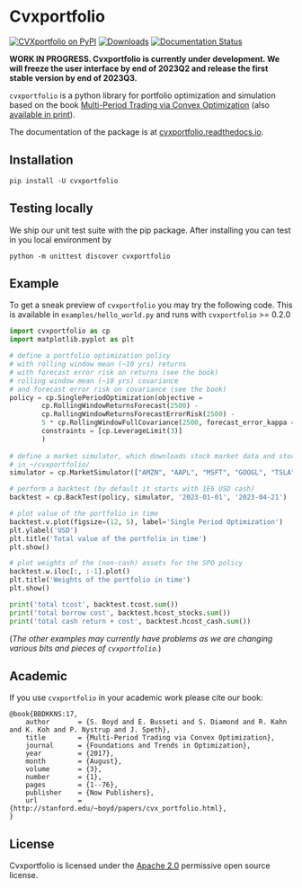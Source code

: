 # Cvxportfolio

[![CVXportfolio on PyPI](https://img.shields.io/pypi/v/cvxportfolio.svg)](https://pypi.org/project/cvxportfolio/)
[![Downloads](https://static.pepy.tech/personalized-badge/cvxportfolio?period=month&units=international_system&left_color=black&right_color=orange&left_text=PyPI%20downloads%20per%20month)](https://pepy.tech/project/cvxportfolio)
[![Documentation Status](https://readthedocs.org/projects/cvxportfolio/badge/?version=latest)](https://cvxportfolio.readthedocs.io/en/latest/?badge=latest)


**WORK IN PROGRESS. Cvxportfolio is currently under development. We will freeze the user interface by end of 2023Q2 and release the first stable version by end of 2023Q3.**


`cvxportfolio` is a python library for portfolio optimization and simulation
based on the book [Multi-Period Trading via Convex Optimization](https://web.stanford.edu/~boyd/papers/pdf/cvx_portfolio.pdf)
(also [available in print](https://www.amazon.com/Multi-Period-Trading-Convex-Optimization-Foundations/dp/1680833286/)).

The documentation of the package is at [cvxportfolio.readthedocs.io](https://cvxportfolio.readthedocs.io/en/latest/).


Installation
------------

```
pip install -U cvxportfolio
```

Testing locally
------------
We ship our unit test suite with the pip package. After installing you can test in you local environment by

```
python -m unittest discover cvxportfolio
```


Example
------------
To get a sneak preview of `cvxportfolio` you may try the following code. This is available in `examples/hello_world.py` and runs 
with `cvxportfolio` >= 0.2.0


```python
import cvxportfolio as cp
import matplotlib.pyplot as plt

# define a portfolio optimization policy
# with rolling window mean (~10 yrs) returns
# with forecast error risk on returns (see the book)
# rolling window mean (~10 yrs) covariance
# and forecast error risk on covariance (see the book)
policy = cp.SinglePeriodOptimization(objective = 
        cp.RollingWindowReturnsForecast(2500) -
        cp.RollingWindowReturnsForecastErrorRisk(2500) -
        5 * cp.RollingWindowFullCovariance(2500, forecast_error_kappa = 0.25), 
        constraints = [cp.LeverageLimit(3)]
        )
        
# define a market simulator, which downloads stock market data and stores it locally
# in ~/cvxportfolio/        
simulator = cp.MarketSimulator(["AMZN", "AAPL", "MSFT", "GOOGL", "TSLA", "GM"])

# perform a backtest (by default it starts with 1E6 USD cash)
backtest = cp.BackTest(policy, simulator, '2023-01-01', '2023-04-21')

# plot value of the portfolio in time
backtest.v.plot(figsize=(12, 5), label='Single Period Optimization')
plt.ylabel('USD')
plt.title('Total value of the portfolio in time')
plt.show()

# plot weights of the (non-cash) assets for the SPO policy
backtest.w.iloc[:, :-1].plot()
plt.title('Weights of the portfolio in time')
plt.show()

print('total tcost', backtest.tcost.sum())
print('total borrow cost', backtest.hcost_stocks.sum())
print('total cash return + cost', backtest.hcost_cash.sum())

```

(*The other examples may currently have problems as we are changing various bits and pieces of `cvxportfolio`.*)


Academic
------------

If you use `cvxportfolio` in your academic work please cite our book:
```
@book{BBDKKNS:17,
    author       = {S. Boyd and E. Busseti and S. Diamond and R. Kahn and K. Koh and P. Nystrup and J. Speth},
    title        = {Multi-Period Trading via Convex Optimization},
    journal      = {Foundations and Trends in Optimization},
    year         = {2017},
    month        = {August},
    volume       = {3},
    number       = {1},
    pages        = {1--76},
    publisher    = {Now Publishers},
    url          = {http://stanford.edu/~boyd/papers/cvx_portfolio.html},
}
```


License
------------

Cvxportfolio is licensed under the [Apache 2.0](http://www.apache.org/licenses/) permissive
open source license.


